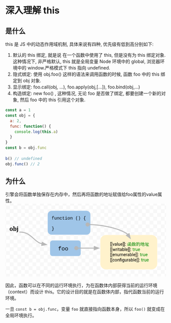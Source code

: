 # 深入理解 this
## 是什么
this 是 JS 中的动态作用域机制, 具体来说有四种, 优先级有低到高分别如下:
1. 默认的 this 绑定, 就是说 在一个函数中使用了 this, 但是没有为 this 绑定对象. 这种情况下, 非严格默认, this 就是全局变量 Node 环境中的 global, 浏览器环境中的 window.严格模式下 this 指向 undefined.
2. 隐式绑定: 使用 obj.foo() 这样的语法来调用函数的时候, 函数 foo 中的 this 绑定到 obj 对象.
3. 显示绑定: foo.call(obj, ...), foo.apply(obj,[...]), foo.bind(obj,...)
4. 构造绑定: new foo() , 这种情况, 无论 foo 是否做了绑定, 都要创建一个新的对象, 然后 foo 中的 this 引用这个对象.

```js
const a = 1
const obj = {
  a: 2,
  func: function() {
    console.log(this.a)
  }
}
const b = obj.func

b() // undefined
obj.func() // 2
```

## 为什么
引擎会将函数单独保存在内存中，然后再将函数的地址赋值给foo属性的value属性。
![函数](./img/bg2018061803.png)

因此，函数可以在不同的运行环境执行，为在函数体内部获得当前的运行环境（context）而设计 this。它的设计目的就是在函数体内部，指代函数当前的运行环境。

一旦 `const b = obj.func`，变量 `foo` 就直接指向函数本身，所以 `foo()` 就变成在全局环境执行。
